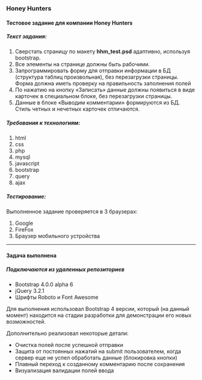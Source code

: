 ### Honey Hunters
#### Теcтовое задание для компании Honey Hunters

##### Текст задания:
1. Сверстать страницу по макету **hhm_test.psd** адаптивно, используя bootstrap.
2. Все элементы на странице должны быть рабочими.
3. Запрограммировать форму для отправки информации в БД (структура таблиц
произвольная), без перезагрузки страницы. Форма должна иметь проверку на
правильность заполнения полей
4. По нажатию на кнопку «Записать» данные должны появиться в виде карточек в
специальном блоке, без перезагрузки страницы.
5. Данные в блоке «Выводим комментарии» формируются из БД. Стиль четных и
нечетных карточек отличаются.

##### Требования к технологиям:
1. html
2. css
3. php
4. mysql
5. javascript
6. bootstrap
7. query
8. ajax

##### Тестирование:
Выполненное задание проверяется в 3 браузерах:
1. Google
2. FireFox
3. Браузер мобильного устройства

------------
#### Задача выполнена

##### Подключаются из удаленных репозиториев
- Bootstrap 4.0.0 alpha 6
- jQuery 3.2.1
- Шрифты Roboto и Font Awesome

Для выполнения использовал Bootstrap 4 версии, который (на данный момент) находится на стадии разработки для демонстрации его новых возможностей.

Дополнительно реализовал некоторые детали:
- Очистка полей после успешной отправки
- Защита от постоянных нажатий на submit пользователем, когда сервер еще не успел обработать данные (блокировка кнопки)
- Плавный переход к созданному комментарию после сохранения
- Визуализация валидации полей ввода
